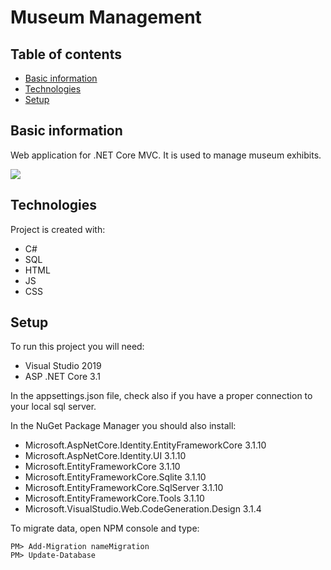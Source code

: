 # Museum Management


## Table of contents
* [Basic information](#basic-information)
* [Technologies](#technologies)
* [Setup](#setup)

## Basic information
Web application for .NET Core MVC. It is used to manage museum exhibits.
	
![](https://github.com/j-guzik/MuseumManagement/blob/master/video/MuseumManagement.gif)  

## Technologies
Project is created with:
* C#
* SQL
* HTML
* JS
* CSS

## Setup
To run this project you will need:
* Visual Studio 2019 
* ASP .NET Core 3.1

In the appsettings.json file, check also if you have a proper connection to your local sql server.

In the NuGet Package Manager you should also install:
* Microsoft.AspNetCore.Identity.EntityFrameworkCore 3.1.10
* Microsoft.AspNetCore.Identity.UI 3.1.10
* Microsoft.EntityFrameworkCore 3.1.10
* Microsoft.EntityFrameworkCore.Sqlite 3.1.10
* Microsoft.EntityFrameworkCore.SqlServer 3.1.10
* Microsoft.EntityFrameworkCore.Tools 3.1.10
* Microsoft.VisualStudio.Web.CodeGeneration.Design 3.1.4

To migrate data, open NPM console and type:
```
PM> Add-Migration nameMigration
PM> Update-Database
```
